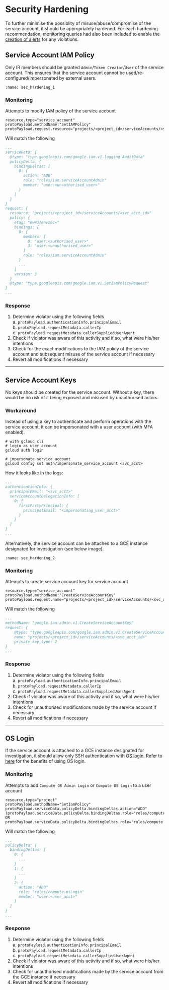 # Security Hardening

To further minimise the possiblity of misuse/abuse/compromise of the service account, it should be appropriately hardened. For each hardening recommendation, monitoring queries had also been included to enable the [creation of alerts](../../log_explorer/create_alerts) for any violations.

## Service Account IAM Policy

Only IR members should be granted `Admin`/`Token Creator`/`User` of the service account. This ensures that the service account cannot be used/re-configured/impersonated  by external users.

```{image} sec_hardening_1.jpg
:name: sec_hardening_1
```

### Monitoring

Attempts to modify IAM policy of the service account

```shell
resource.type="service_account"
protoPayload.methodName:"SetIAMPolicy"
protoPayload.request.resource="projects/<project_id>/serviceAccounts/<svc_acct_id>"
```

Will match the following

```yaml
...
serviceData: {
  @type: "type.googleapis.com/google.iam.v1.logging.AuditData"
  policyDelta: {
    bindingDeltas: [
      0: {
        action: "ADD"
        role: "roles/iam.serviceAccountAdmin"
        member: "user:<unauthorised_user>"
      }
    ]
  }
}
request: {
  resource: "projects/<project_id>/serviceAccounts/<svc_acct_id>"
  policy: {
    etag: "BwW3/envz6c="
    bindings: [
      0: {
        members: [
          0: "user:<authorised_user>"
          3: "user:<unauthorised_user>"
        ]
        role: "roles/iam.serviceAccountAdmin"
      }
      ...
    ]
    version: 3
  }
  @type: "type.googleapis.com/google.iam.v1.SetIamPolicyRequest"
}
...
```

### Response

1. Determine violator using the following fields  
    a. `protoPayload.authenticationInfo.principalEmail`  
    b. `protoPayload.requestMetadata.callerIp`  
    c. `protoPayload.requestMetadata.callerSuppliedUserAgent`
2. Check if violator was aware of this activity and if so, what were his/her intentions
3. Check for the exact modifications to the IAM policy of the service account and subsequent misuse of the service account if necessary
3. Revert all modifications if necessary
---
## Service Account Keys

No keys should be created for the service account. Without a key, there would be no risk of it being exposed and misused by unauthorised actors.

### Workaround

Instead of using a key to authenticate and perform operations with the service account, it can be impersonated with a user account (with MFA enabled).

```shell
# with gcloud cli
# login as user account
gcloud auth login

# impersonate service account
gcloud config set auth/impersonate_service_account <svc_acct> 
```

How it looks like in the logs:

```yaml
...
authenticationInfo: {
  principalEmail: "<svc_acct>"
  serviceAccountDelegationInfo: [
    0: {
      firstPartyPrincipal: {
        principalEmail: "<impersonating_user_acct>"
      }
    }
  ]
}
...
```
Alternatively, the service account can be attached to a GCE instance designated for investigation (see below image).

```{image} sec_hardening_2.jpg
:name: sec_hardening_2
```

### Monitoring

Attempts to create service account key for service account

```shell
resource.type="service_account"
protoPayload.methodName:"CreateServiceAccountKey"
protoPayload.request.name="projects/<project_id>/serviceAccounts/<svc_acct_id>"
```

Will match the following

```yaml
...
methodName: "google.iam.admin.v1.CreateServiceAccountKey"
request: {
    @type: "type.googleapis.com/google.iam.admin.v1.CreateServiceAccountKeyRequest"
    name: "projects/<project_id>/serviceAccounts/<svc_acct_id>"
    private_key_type: 2
}
...
```

### Response

1. Determine violator using the following fields  
    a. `protoPayload.authenticationInfo.principalEmail`  
    b. `protoPayload.requestMetadata.callerIp`  
    c. `protoPayload.requestMetadata.callerSuppliedUserAgent`
2. Check if violator was aware of this activity and if so, what were his/her intentions
3. Check for unauthorised modifications made by the service account if necessary
3. Revert all modifications if necessary
---

## OS Login

If the service account is attached to a GCE instance designated for investigation, it should allow only SSH authentication with [OS login](https://cloud.google.com/compute/docs/oslogin/set-up-oslogin). Refer to [here](https://cloud.google.com/compute/docs/oslogin#benefits_of_os_login) for the benefits of using OS login.

### Monitoring

Attempts to add `Compute OS Admin Login` or `Compute OS Login` to a user account

```shell
resource.type="project"
protoPayload.methodName="SetIamPolicy"
protoPayload.serviceData.policyDelta.bindingDeltas.action="ADD"
(protoPayload.serviceData.policyDelta.bindingDeltas.role="roles/compute.osAdminLogin" OR protoPayload.serviceData.policyDelta.bindingDeltas.role="roles/compute.osLogin")
```

Will match the following

```yaml
...
policyDelta: {
  bindingDeltas: [
    0: {
      ...
    }
    1: {
      ...
    }
    2: { 
      action: "ADD"
      role: "roles/compute.osLogin"
      member: "user:<user_acct>"
    }
  ]
}
...
```

### Response

1. Determine violator using the following fields  
    a. `protoPayload.authenticationInfo.principalEmail`  
    b. `protoPayload.requestMetadata.callerIp`  
    c. `protoPayload.requestMetadata.callerSuppliedUserAgent`
2. Check if violator was aware of this activity and if so, what were his/her intentions
3. Check for unauthorised modifications made by the service account from the GCE instance if necessary
3. Revert all modifications if necessary